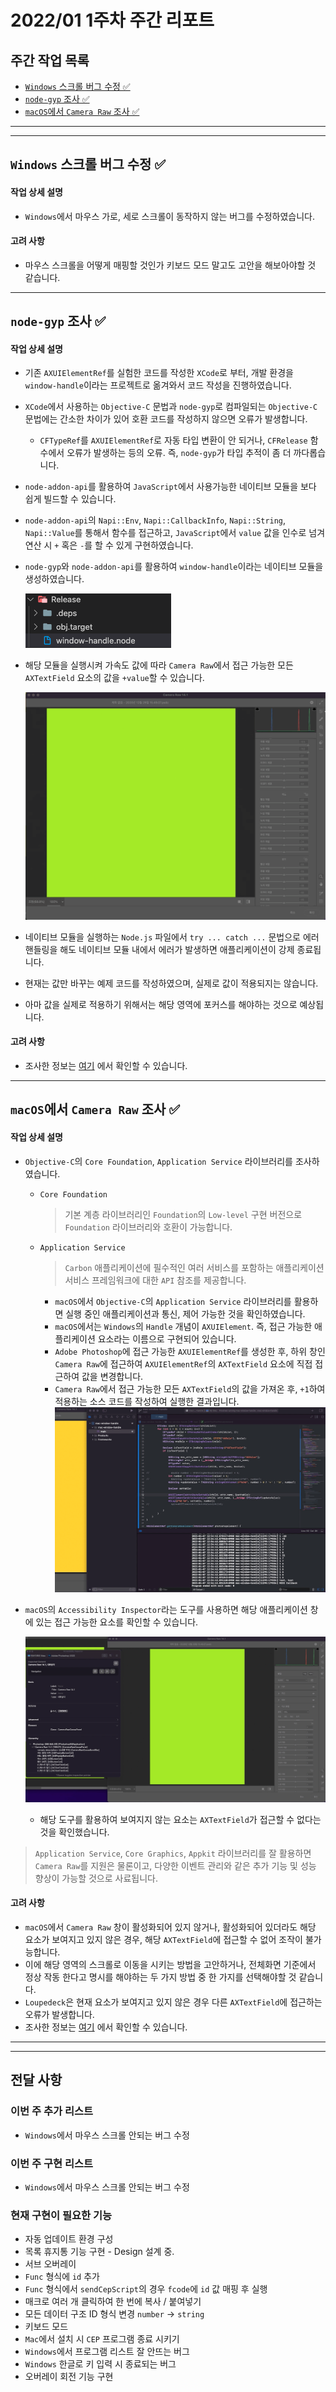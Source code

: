 # 2022/01 1주차 주간 리포트

## 주간 작업 목록

- [`Windows` 스크롤 버그 수정 ✅](#windows-스크롤-버그-수정-)
- [`node-gyp` 조사 ✅](#node-gyp-조사-)
- [`macOS`에서 `Camera Raw` 조사 ✅](#macos에서-camera-raw-조사-)

---

---

## `Windows` 스크롤 버그 수정 ✅

#### 작업 상세 설명

- `Windows`에서 마우스 가로, 세로 스크롤이 동작하지 않는 버그를 수정하였습니다.

#### 고려 사항

- 마우스 스크롤을 어떻게 매핑할 것인가 키보드 모드 말고도 고안을 해보아야할 것 같습니다.

---

## `node-gyp` 조사 ✅

#### 작업 상세 설명

- 기존 `AXUIElementRef`를 실험한 코드를 작성한 `XCode`로 부터, 개발 환경을 `window-handle`이라는 프로젝트로 옮겨와서 코드 작성을 진행하였습니다.
- `XCode`에서 사용하는 `Objective-C` 문법과 `node-gyp`로 컴파일되는 `Objective-C` 문법에는 간소한 차이가 있어 호환 코드를 작성하지 않으면 오류가 발생합니다.
  - `CFTypeRef`를 `AXUIElementRef`로 자동 타입 변환이 안 되거나, `CFRelease` 함수에서 오류가 발생하는 등의 오류. 즉, `node-gyp`가 타입 추적이 좀 더 까다롭습니다.
- `node-addon-api`를 활용하여 `JavaScript`에서 사용가능한 네이티브 모듈을 보다 쉽게 빌드할 수 있습니다.
- `node-addon-api`의 `Napi::Env`, `Napi::CallbackInfo`, `Napi::String`, `Napi::Value`를 통해서 함수를 접근하고, `JavaScript`에서 `value` 값을 인수로 넘겨 연산 시 `+` 혹은 `-`를 할 수 있게 구현하였습니다.
- `node-gyp`와 `node-addon-api`를 활용하여 `window-handle`이라는 네이티브 모듈을 생성하였습니다.

  ![window-handle 네이티브 모듈](./assets/window-handle_네이티브_모듈_생성.png)

- 해당 모듈을 실행시켜 가속도 값에 따라 `Camera Raw`에서 접근 가능한 모든 `AXTextField` 요소의 값을 `+value`할 수 있습니다.

  ![INVAIZ_Studio_Dial_연동](./assets/INVAIZ_Studio_Dial_연동.gif)

- 네이티브 모듈을 실행하는 `Node.js` 파일에서 `try ... catch ...` 문법으로 에러 핸들링을 해도 네이티브 모듈 내에서 에러가 발생하면 애플리케이션이 강제 종료됩니다.

- 현재는 값만 바꾸는 예제 코드를 작성하였으며, 실제로 값이 적용되지는 않습니다.
- 아마 값을 실제로 적용하기 위해서는 해당 영역에 포커스를 해야하는 것으로 예상됩니다.

#### 고려 사항

- 조사한 정보는 [여기](https://github.com/ghooz1204/weekly-summary/tree/master/research/node-gyp) 에서 확인할 수 있습니다.

---

## `macOS`에서 `Camera Raw` 조사 ✅

#### 작업 상세 설명

- `Objective-C`의 `Core Foundation`, `Application Service` 라이브러리를 조사하였습니다.

  - `Core Foundation`

    > 기본 계층 라이브러리인 `Foundation`의 `Low-level` 구현 버전으로 `Foundation` 라이브러리와 호환이 가능합니다.

  - `Application Service`

    > `Carbon` 애플리케이션에 필수적인 여러 서비스를 포함하는 애플리케이션 서비스 프레임워크에 대한 `API` 참조를 제공합니다.

    - `macOS`에서 `Objective-C`의 `Application Service` 라이브러리를 활용하면 실행 중인 애플리케이션과 통신, 제어 가능한 것을 확인하였습니다.
    - `macOS`에서는 `Windows`의 `Handle` 개념이 `AXUIElement`. 즉, 접근 가능한 애플리케이션 요소라는 이름으로 구현되어 있습니다.
    - `Adobe Photoshop`에 접근 가능한 `AXUIElementRef`를 생성한 후, 하위 창인 `Camera Raw`에 접근하여 `AXUIElementRef`의 `AXTextField` 요소에 직접 접근하여 값을 변경합니다.
    - `Camera Raw`에서 접근 가능한 모든 `AXTextField`의 값을 가져온 후, `+1`하여 적용하는 소스 코드를 작성하여 실행한 결과입니다.
      ![Camera Raw 실험](./assets/Camera_Raw_실험.gif)

- `macOS`의 `Accessibility Inspector`라는 도구를 사용하면 해당 애플리케이션 창에 있는 접근 가능한 요소를 확인할 수 있습니다.

  ![Accessibility Inspector 사용법](./assets/Accessibility_Inspector_사용법.gif)

  - 해당 도구를 활용하여 보여지지 않는 요소는 `AXTextField`가 접근할 수 없다는 것을 확인했습니다.

> `Application Service`, `Core Graphics`, `Appkit` 라이브러리를 잘 활용하면 `Camera Raw`를 지원은 물론이고, 다양한 이벤트 관리와 같은 추가 기능 및 성능 향상이 가능할 것으로 사료됩니다.

#### 고려 사항

- `macOS`에서 `Camera Raw` 창이 활성화되어 있지 않거나, 활성화되어 있더라도 해당 요소가 보여지고 있지 않은 경우, 해당 `AXTextField`에 접근할 수 없어 조작이 불가능합니다.
- 이에 해당 영역의 스크롤로 이동을 시키는 방법을 고안하거나, 전체화면 기준에서 정상 작동 한다고 명시를 해야하는 두 가지 방법 중 한 가지를 선택해야할 것 같습니다.
- `Loupedeck`은 현재 요소가 보여지고 있지 않은 경우 다른 `AXTextField`에 접근하는 오류가 발생합니다.
- 조사한 정보는 [여기](https://github.com/ghooz1204/weekly-summary/tree/master/research/objective-c) 에서 확인할 수 있습니다.

---

---

## 전달 사항

### 이번 주 추가 리스트

- `Windows`에서 마우스 스크롤 안되는 버그 수정

### 이번 주 구현 리스트

- `Windows`에서 마우스 스크롤 안되는 버그 수정

### 현재 구현이 필요한 기능

- 자동 업데이트 환경 구성
- 목록 휴지통 기능 구현 - Design 설계 중.
- 서브 오버레이
- `Func` 형식에 `id` 추가
- `Func` 형식에서 `sendCepScript`의 경우 `fcode`에 `id` 값 매핑 후 실행
- 매크로 여러 개 클릭하여 한 번에 복사 / 붙여넣기
- 모든 데이터 구조 ID 형식 변경 `number` -> `string`
- 키보드 모드
- `Mac`에서 설치 시 `CEP` 프로그램 종료 시키기
- `Windows`에서 프로그램 리스트 잘 안뜨는 버그
- `Windows` 한글로 키 입력 시 종료되는 버그
- 오버레이 회전 기능 구현
